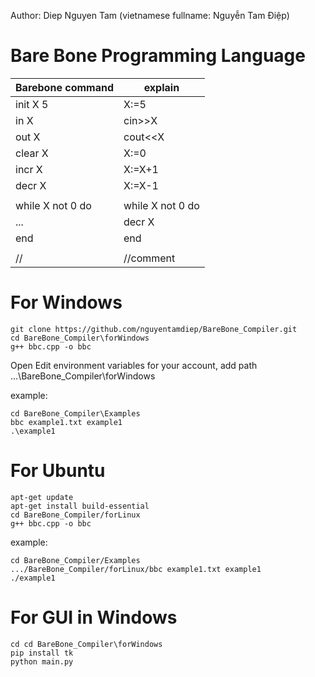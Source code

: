 Author: Diep Nguyen Tam (vietnamese fullname: Nguyễn Tam Điệp)

# Bare Bone Programming Language

| Barebone command        | explain        |
|-------------------------|----------------|
| init X 5                | X:=5           |
| in X                    | cin>>X         |
| out X                   | cout<<X        |
| clear X                 | X:=0           |
| incr X                  | X:=X+1         |
| decr X                  | X:=X-1         |
|                         |                |
|while X not 0 do         |while X not 0 do|       
|   ...                   |  decr X        |        
|end	                    |end	  	       |        
|   			                |	               |	                 
|//                       |//comment       |    

# For Windows

```
git clone https://github.com/nguyentamdiep/BareBone_Compiler.git
cd BareBone_Compiler\forWindows
g++ bbc.cpp -o bbc
```
Open Edit environment variables for your account, add path ...\BareBone_Compiler\forWindows

example:

```
cd BareBone_Compiler\Examples
bbc example1.txt example1
.\example1
```
# For Ubuntu
```
apt-get update
apt-get install build-essential
cd BareBone_Compiler/forLinux
g++ bbc.cpp -o bbc
```

example:
```
cd BareBone_Compiler/Examples
.../BareBone_Compiler/forLinux/bbc example1.txt example1
./example1
```

# For GUI in Windows
```
cd cd BareBone_Compiler\forWindows
pip install tk
python main.py
```





